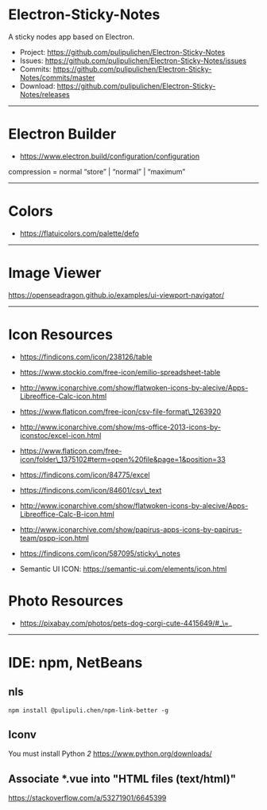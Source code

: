 Electron-Sticky-Notes
=====================

A sticky nodes app based on Electron.

*   Project: https://github.com/pulipulichen/Electron-Sticky-Notes
*   Issues: https://github.com/pulipulichen/Electron-Sticky-Notes/issues
*   Commits: https://github.com/pulipulichen/Electron-Sticky-Notes/commits/master
*   Download: https://github.com/pulipulichen/Electron-Sticky-Notes/releases

* * *

Electron Builder
================

*   https://www.electron.build/configuration/configuration

compression = normal “store” | “normal” | “maximum”

* * *

Colors
======

*   https://flatuicolors.com/palette/defo

* * *

Image Viewer
============

https://openseadragon.github.io/examples/ui-viewport-navigator/

* * *

Icon Resources
==============

*   https://findicons.com/icon/238126/table
    
*   https://www.stockio.com/free-icon/emilio-spreadsheet-table
    
*   http://www.iconarchive.com/show/flatwoken-icons-by-alecive/Apps-Libreoffice-Calc-icon.html
    
*   https://www.flaticon.com/free-icon/csv-file-format\_1263920
    
*   http://www.iconarchive.com/show/ms-office-2013-icons-by-iconstoc/excel-icon.html
    
*   https://www.flaticon.com/free-icon/folder\_1375102#term=open%20file&page=1&position=33
    
*   https://findicons.com/icon/84775/excel
    
*   https://findicons.com/icon/84601/csv\_text
    
*   http://www.iconarchive.com/show/flatwoken-icons-by-alecive/Apps-Libreoffice-Calc-B-icon.html
    
*   http://www.iconarchive.com/show/papirus-apps-icons-by-papirus-team/pspp-icon.html
    
*   https://findicons.com/icon/587095/sticky\_notes
    
*   Semantic UI ICON: https://semantic-ui.com/elements/icon.html
    

Photo Resources
===============

*   https://pixabay.com/photos/pets-dog-corgi-cute-4415649/#_\=_

* * *

IDE: npm, NetBeans
==================

nls
---

    npm install @pulipuli.chen/npm-link-better -g
    

Iconv
-----

You must install Python _2_ https://www.python.org/downloads/

Associate \*.vue into "HTML files (text/html)"
----------------------------------------------

https://stackoverflow.com/a/53271901/6645399
